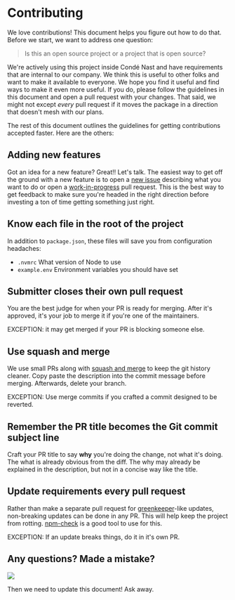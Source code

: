 # Contributing

We love contributions! This document helps you figure out how to do that. Before we start, we want to address one question:

> Is this an open source project or a project that is open source?

We're actively using this project inside Condé Nast and have requirements that are internal to our company. We think this is useful to other folks and want to make it available to everyone. We hope you find it useful and find ways to make it even more useful. If you do, please follow the guidelines in this document and open a pull request with your changes. That said, we might not except _every_ pull request if it moves the package in a direction that doesn't mesh with our plans.

The rest of this document outlines the guidelines for getting contributions accepted faster. Here are the others:

## Adding new features
Got an idea for a new feature? Great!! Let's talk. The easiest way to get off the ground with a new feature is to open a [new issue] describing what you want to do or open a [work-in-progress] pull request. This is the best way to get feedback to make sure you're headed in the right direction before investing a ton of time getting something just right.

## Know each file in the root of the project

In addition to `package.json`, these files will save you from configuration
headaches:

* `.nvmrc` What version of Node to use
* `example.env` Environment variables you should have set

## Submitter closes their own pull request

You are the best judge for when your PR is ready for merging. After it's
approved, it's your job to merge it if you're one of the maintainers.

EXCEPTION: it may get merged if your PR is blocking someone else.

## Use squash and merge

We use small PRs along with [squash and merge] to keep the git history cleaner.
Copy paste the description into the commit message before merging. Afterwards,
delete your branch.

EXCEPTION: Use merge commits if you crafted a commit designed to be reverted.

## Remember the PR title becomes the Git commit subject line

Craft your PR title to say **why** you're doing the change, not what it's
doing. The what is already obvious from the diff. The why may already be
explained in the description, but not in a concise way like the title.

## Update requirements every pull request

Rather than make a separate pull request for [greenkeeper]-like updates,
non-breaking updates can be done in any PR. This will help keep the project
from rotting. [npm-check] is a good tool to use for this.

EXCEPTION: If an update breaks things, do it in it's own PR.

## Any questions? Made a mistake?

![](http://media.gq.com/photos/5813a1d6a5c7fc2f0941163e/master/w_640/SNL_pumpkins-640x356.jpg)

Then we need to update this document! Ask away.

[squash and merge]: https://github.com/blog/2141-squash-your-commits
[greenkeeper]: https://greenkeeper.io/#how-it-works
[npm-check]: https://github.com/dylang/npm-check
[new issue]: https://github.com/CondeNast/launch-vehicle-fbm/issues/new
[work-in-progress]: https://github.com/CondeNast/launch-vehicle-fbm/labels/work-in-progress
